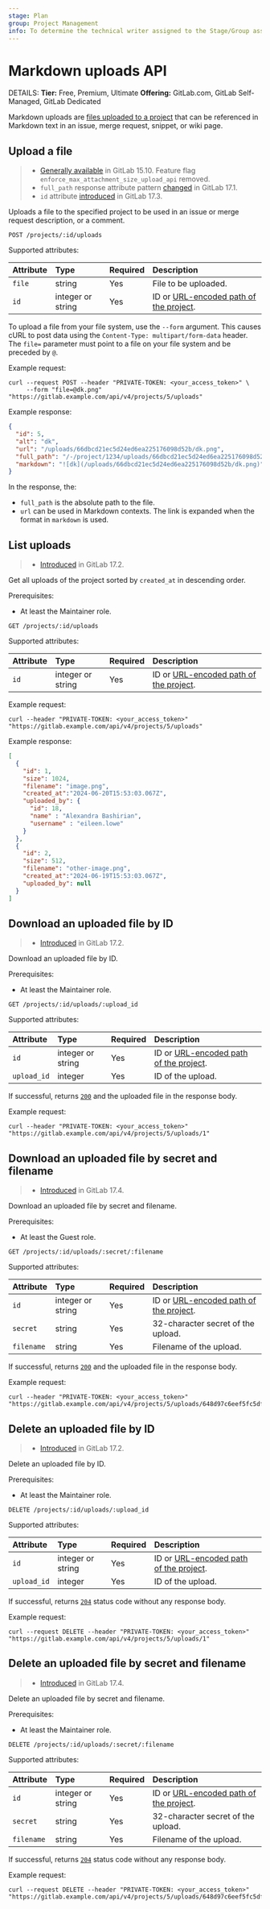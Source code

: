 ```yaml
---
stage: Plan
group: Project Management
info: To determine the technical writer assigned to the Stage/Group associated with this page, see https://handbook.gitlab.com/handbook/product/ux/technical-writing/#assignments
---
```


# Markdown uploads API

DETAILS:
**Tier:** Free, Premium, Ultimate
**Offering:** GitLab.com, GitLab Self-Managed, GitLab Dedicated

Markdown uploads are [files uploaded to a project](../security/user_file_uploads.md) that can be referenced in Markdown
text in an issue, merge request, snippet, or wiki page.

## Upload a file

> - [Generally available](https://gitlab.com/gitlab-org/gitlab/-/merge_requests/112450) in GitLab 15.10. Feature flag `enforce_max_attachment_size_upload_api` removed.
> - `full_path` response attribute pattern [changed](https://gitlab.com/gitlab-org/gitlab/-/merge_requests/150939) in GitLab 17.1.
> - `id` attribute [introduced](https://gitlab.com/gitlab-org/gitlab/-/merge_requests/161160) in GitLab 17.3.

Uploads a file to the specified project to be used in an issue or merge request description, or a comment.

```plaintext
POST /projects/:id/uploads
```

Supported attributes:

| Attribute | Type              | Required | Description |
|:----------|:------------------|:---------|:------------|
| `file`    | string            | Yes      | File to be uploaded. |
| `id`      | integer or string | Yes      | ID or [URL-encoded path of the project](rest/index.md#namespaced-paths). |

To upload a file from your file system, use the `--form` argument. This causes cURL to post data using the
`Content-Type: multipart/form-data` header. The `file=` parameter must point to a file on your file system and be
preceded by `@`.

Example request:

```shell
curl --request POST --header "PRIVATE-TOKEN: <your_access_token>" \
     --form "file=@dk.png" "https://gitlab.example.com/api/v4/projects/5/uploads"
```

Example response:

```json
{
  "id": 5,
  "alt": "dk",
  "url": "/uploads/66dbcd21ec5d24ed6ea225176098d52b/dk.png",
  "full_path": "/-/project/1234/uploads/66dbcd21ec5d24ed6ea225176098d52b/dk.png",
  "markdown": "![dk](/uploads/66dbcd21ec5d24ed6ea225176098d52b/dk.png)"
}
```

In the response, the:

- `full_path` is the absolute path to the file.
- `url` can be used in Markdown contexts. The link is expanded when the format in `markdown` is used.

## List uploads

> - [Introduced](https://gitlab.com/gitlab-org/gitlab/-/merge_requests/157066) in GitLab 17.2.

Get all uploads of the project sorted by `created_at` in descending order.

Prerequisites:

- At least the Maintainer role.

```plaintext
GET /projects/:id/uploads
```

Supported attributes:

| Attribute | Type              | Required | Description |
|:----------|:------------------|:---------|:------------|
| `id`      | integer or string | Yes      | ID or [URL-encoded path of the project](rest/index.md#namespaced-paths). |

Example request:

```shell
curl --header "PRIVATE-TOKEN: <your_access_token>" "https://gitlab.example.com/api/v4/projects/5/uploads"
```

Example response:

```json
[
  {
    "id": 1,
    "size": 1024,
    "filename": "image.png",
    "created_at":"2024-06-20T15:53:03.067Z",
    "uploaded_by": {
      "id": 18,
      "name" : "Alexandra Bashirian",
      "username" : "eileen.lowe"
    }
  },
  {
    "id": 2,
    "size": 512,
    "filename": "other-image.png",
    "created_at":"2024-06-19T15:53:03.067Z",
    "uploaded_by": null
  }
]
```

## Download an uploaded file by ID

> - [Introduced](https://gitlab.com/gitlab-org/gitlab/-/merge_requests/157066) in GitLab 17.2.

Download an uploaded file by ID.

Prerequisites:

- At least the Maintainer role.

```plaintext
GET /projects/:id/uploads/:upload_id
```

Supported attributes:

| Attribute   | Type              | Required | Description |
|:------------|:------------------|:---------|:------------|
| `id`        | integer or string | Yes      | ID or [URL-encoded path of the project](rest/index.md#namespaced-paths). |
| `upload_id` | integer           | Yes      | ID of the upload. |

If successful, returns [`200`](rest/troubleshooting.md#status-codes) and the uploaded file in the response body.

Example request:

```shell
curl --header "PRIVATE-TOKEN: <your_access_token>" "https://gitlab.example.com/api/v4/projects/5/uploads/1"
```

## Download an uploaded file by secret and filename

> - [Introduced](https://gitlab.com/gitlab-org/gitlab/-/merge_requests/164441) in GitLab 17.4.

Download an uploaded file by secret and filename.

Prerequisites:

- At least the Guest role.

```plaintext
GET /projects/:id/uploads/:secret/:filename
```

Supported attributes:

| Attribute  | Type              | Required | Description |
|:-----------|:------------------|:---------|:------------|
| `id`       | integer or string | Yes      | ID or [URL-encoded path of the project](rest/index.md#namespaced-paths). |
| `secret`   | string            | Yes      | 32-character secret of the upload. |
| `filename` | string            | Yes      | Filename of the upload. |

If successful, returns [`200`](rest/troubleshooting.md#status-codes) and the uploaded file in the response body.

Example request:

```shell
curl --header "PRIVATE-TOKEN: <your_access_token>" "https://gitlab.example.com/api/v4/projects/5/uploads/648d97c6eef5fc5df8d1004565b3ee5a/sample.jpg"
```

## Delete an uploaded file by ID

> - [Introduced](https://gitlab.com/gitlab-org/gitlab/-/merge_requests/157066) in GitLab 17.2.

Delete an uploaded file by ID.

Prerequisites:

- At least the Maintainer role.

```plaintext
DELETE /projects/:id/uploads/:upload_id
```

Supported attributes:

| Attribute   | Type              | Required | Description |
|:------------|:------------------|:---------|:------------|
| `id`        | integer or string | Yes      | ID or [URL-encoded path of the project](rest/index.md#namespaced-paths). |
| `upload_id` | integer           | Yes      | ID of the upload. |

If successful, returns [`204`](rest/troubleshooting.md#status-codes) status code without any response body.

Example request:

```shell
curl --request DELETE --header "PRIVATE-TOKEN: <your_access_token>" "https://gitlab.example.com/api/v4/projects/5/uploads/1"
```

## Delete an uploaded file by secret and filename

> - [Introduced](https://gitlab.com/gitlab-org/gitlab/-/merge_requests/164441) in GitLab 17.4.

Delete an uploaded file by secret and filename.

Prerequisites:

- At least the Maintainer role.

```plaintext
DELETE /projects/:id/uploads/:secret/:filename
```

Supported attributes:

| Attribute  | Type              | Required | Description |
|:-----------|:------------------|:---------|:------------|
| `id`       | integer or string | Yes      | ID or [URL-encoded path of the project](rest/index.md#namespaced-paths). |
| `secret`   | string            | Yes      | 32-character secret of the upload. |
| `filename` | string            | Yes      | Filename of the upload. |

If successful, returns [`204`](rest/troubleshooting.md#status-codes) status code without any response body.

Example request:

```shell
curl --request DELETE --header "PRIVATE-TOKEN: <your_access_token>" "https://gitlab.example.com/api/v4/projects/5/uploads/648d97c6eef5fc5df8d1004565b3ee5a/sample.jpg"
```
